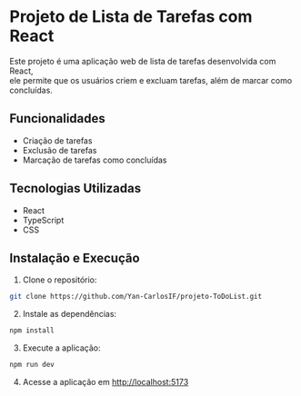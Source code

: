 
# Projeto de Lista de Tarefas com React

Este projeto é uma aplicação web de lista de tarefas desenvolvida com React,\
ele permite que os usuários criem e excluam tarefas, além de marcar como concluídas.

## Funcionalidades

*   Criação de tarefas
*   Exclusão de tarefas
*   Marcação de tarefas como concluídas

## Tecnologias Utilizadas

*   React
*   TypeScript
*   CSS

## Instalação e Execução

1.  Clone o repositório:
```bash
git clone https://github.com/Yan-CarlosIF/projeto-ToDoList.git
```
2.  Instale as dependências:
```bash
npm install
```
3.  Execute a aplicação:
```bash
npm run dev
```
4.  Acesse a aplicação em [http://localhost:5173](http://localhost:5173)
